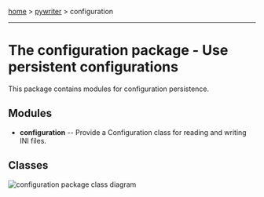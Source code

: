 [home](../../index) > [pywriter](pywriter) > configuration

---

# The configuration package - Use persistent configurations

This package contains modules for configuration persistence.

## Modules

- **configuration** -- Provide a Configuration class for reading and writing INI files.


## Classes

![configuration package class diagram](img/configuration_package_class_diagram.png)